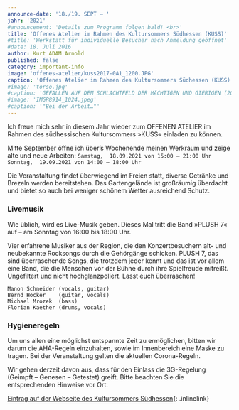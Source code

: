 ```yaml
---
announce-date: '18./19. SEPT – '
jahr: '2021'
#announcement: 'Details zum Programm folgen bald! <br>'
title: 'Offenes Atelier im Rahmen des Kultursommers Südhessen (KUSS)'
#title: 'Werkstatt für individuelle Besucher nach Anmeldung geöffnet'
#date: 18. Juli 2016
author: Kurt ADAM Arnold
published: false
category: important-info
image: 'offenes-atelier/kuss2017-0A1_1200.JPG'
caption: 'Offenes Atelier im Rahmen des Kultursommers Südhessen (KUSS)'
#image: 'torso.jpg'
#caption: 'GEFALLEN AUF DEM SCHLACHTFELD DER MÄCHTIGEN UND GIERIGEN (2016), gearbeitet aus drei miteinander verbundenen Fichtestämmen'
#image: 'IMGP8914_1024.jpeg'
#caption: '"Bei der Arbeit…"'
---
```


Ich freue mich sehr in diesem Jahr wieder zum OFFENEN ATELIER im Rahmen des südhessischen Kultursommers »KUSS« einladen zu können.
 

Mitte September öffne ich über’s Wochenende meinen Werkraum und zeige alte und neue Arbeiten:
`Samstag,  18.09.2021 von 15:00 – 21:00 Uhr`
`Sonntag,  19.09.2021 von 14:00 – 18:00 Uhr`
 
Die Veranstaltung findet überwiegend im Freien statt, diverse Getränke und Brezeln werden bereitstehen. Das Gartengelände ist großräumig überdacht und bietet so auch bei weniger schönem Wetter ausreichend Schutz.
 


### Livemusik

Wie üblich, wird es Live-Musik geben. Dieses Mal tritt die Band »PLUSH 7« auf – am Sonntag von 16:00 bis 18:00 Uhr.
 
Vier erfahrene Musiker aus der Region, die den Konzertbesuchern alt- und neubekannte Rocksongs durch die Gehörgänge schicken. PLUSH 7, das sind überraschende Songs, die trotzdem jeder kennt und das ist vor allem eine Band, die die Menschen vor der Bühne durch ihre Spielfreude mitreißt. Ungefiltert und nicht hochglanzpoliert. Lasst euch überraschen!

```
Manon Schneider (vocals, guitar)
Bernd Hocker    (guitar, vocals)
Michael Mrozek  (bass)
Florian Kaether (drums, vocals)
```
 
 

 
### Hygieneregeln
 
Um uns allen eine möglichst entspannte Zeit zu ermöglichen, bitten wir darum die AHA-Regeln einzuhalten, sowie im Innenbereich eine Maske zu tragen. Bei der Veranstaltung gelten die aktuellen Corona-Regeln.
 
Wir gehen derzeit davon aus, dass für den Einlass die 3G-Regelung (Geimpft – Genesen – Getestet) greift. Bitte beachten Sie die entsprechenden Hinweise vor Ort.


[Eintrag auf der Webseite des Kultursommers Südhessen](https://www.kultursommer-suedhessen.de/tage-der-offenen-ateliers/veranstaltung/kurt-adam-arnold-werkraum-in-der-illertstrasse-kurt-adam-arnold/1815){: .inlinelink}

